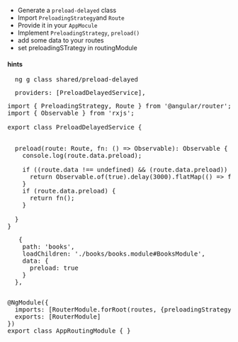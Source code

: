 * Generate a `preload-delayed` class
* Import `PreloadingStrategy`and `Route`
* Provide it in your `AppMocule`
* Implement `PreloadingStrategy`, `preload()`
* add some data to  your routes 
* set preloadingSTrategy in routingModule



#### hints
<pre>
  ng g class shared/preload-delayed
</pre>

<pre>
  providers: [PreloadDelayedService],
</pre>

<pre>
import { PreloadingStrategy, Route } from '@angular/router';
import { Observable } from 'rxjs';

export class PreloadDelayedService {


  preload(route: Route, fn: () => Observable<any>): Observable<any> {
    console.log(route.data.preload);

    if ((route.data !== undefined) && (route.data.preload)) {
      return Observable.of(true).delay(3000).flatMap(() => fn());
    }
    if (route.data.preload) {
      return fn();
    }

  }
}
</pre>

<pre>
   {
    path: 'books',
    loadChildren: './books/books.module#BooksModule',
    data: {
      preload: true
    }
  },
</pre>

<pre>

@NgModule({
  imports: [RouterModule.forRoot(routes, {preloadingStrategy: PreloadDelayedService})],
  exports: [RouterModule]
})
export class AppRoutingModule { }
</pre>
